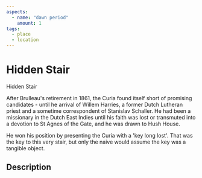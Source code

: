 ```yaml
---
aspects: 
  - name: "dawn period"
    amount: 1
tags:
  - place
  - location
---
```


# Hidden Stair
Hidden Stair

After Brulleau's retirement in 1861, the Curia found itself short of promising candidates - until he arrival of Willem Harries, a former Dutch Lutheran priest and a sometime correspondent of Stanislav Schaller. He had been a missionary in the Dutch East Indies until his faith was lost or transmuted into a devotion to St Agnes of the Gate, and he was drawn to Hush House.

He won his position by presenting the Curia with a 'key long lost'. That was the key to this very stair, but only the naive would assume the key was a tangible object.
## Description
